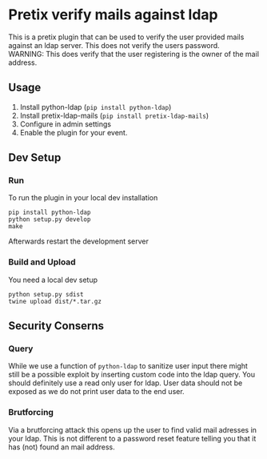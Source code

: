 # Pretix verify mails against ldap
This is a pretix plugin that can be used to verify the user provided mails
against an ldap server. This does not verify the users password.<br>
WARNING: This does verify that the user registering is the owner of the mail address.

## Usage
1. Install python-ldap (`pip install python-ldap`)
2. Install pretix-ldap-mails (`pip install pretix-ldap-mails`)
3. Configure in admin settings
4. Enable the plugin for your event.

## Dev Setup
### Run
To run the plugin in your local dev installation
```
pip install python-ldap
python setup.py develop
make
```
Afterwards restart the development server

### Build and Upload
You need a local dev setup
```
python setup.py sdist
twine upload dist/*.tar.gz
```

## Security Conserns
### Query
While we use a function of `python-ldap` to sanitize user input there might still be a possible exploit by inserting
custom code into the ldap query. You should definitely use a read only user for ldap. User data should not be exposed 
as we do not print user data to the end user.

### Brutforcing
Via a brutforcing attack this opens up the user to find valid mail adresses in your ldap. This is not different to a
password reset feature telling you that it has (not) found an mail address. 